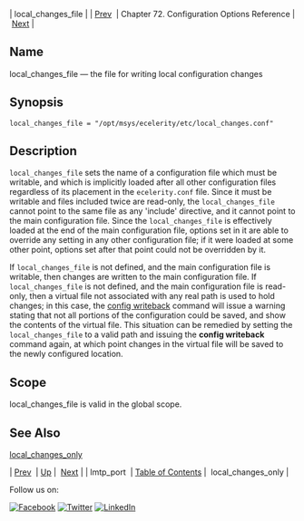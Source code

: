 | local_changes_file |
| [Prev](conf.ref.lmtp_port.php)  | Chapter 72. Configuration Options Reference |  [Next](conf.ref.local_changes_only.php) |

<a name="conf.ref.local_changes_file"></a>
## Name

local_changes_file — the file for writing local configuration changes

## Synopsis

`local_changes_file = "/opt/msys/ecelerity/etc/local_changes.conf"`

<a name="idp25131120"></a>
## Description

`local_changes_file` sets the name of a configuration file which must be writable, and which is implicitly loaded after all other configuration files regardless of its placement in the `ecelerity.conf` file. Since it must be writable and files included twice are read-only, the `local_changes_file` cannot point to the same file as any 'include' directive, and it cannot point to the main configuration file. Since the `local_changes_file` is effectively loaded at the end of the main configuration file, options set in it are able to override any setting in any other configuration file; if it were loaded at some other point, options set after that point could not be overridden by it.

If `local_changes_file` is not defined, and the main configuration file is writable, then changes are written to the main configuration file. If `local_changes_file` is not defined, and the main configuration file is read-only, then a virtual file not associated with any real path is used to hold changes; in this case, the [config writeback](console_commands.config.php#config_writeback) command will issue a warning stating that not all portions of the configuration could be saved, and show the contents of the virtual file. This situation can be remedied by setting the `local_changes_file` to a valid path and issuing the **config writeback**           command again, at which point changes in the virtual file will be saved to the newly configured location.

<a name="idp25138880"></a>
## Scope

local_changes_file is valid in the global scope.

<a name="idp25140720"></a>
## See Also

[local_changes_only](conf.ref.local_changes_only.php "local_changes_only")

| [Prev](conf.ref.lmtp_port.php)  | [Up](config.options.ref.php) |  [Next](conf.ref.local_changes_only.php) |
| lmtp_port  | [Table of Contents](index.php) |  local_changes_only |

Follow us on:

[![Facebook](https://support.messagesystems.com/images/icon-facebook.png)](http://www.facebook.com/messagesystems) [![Twitter](https://support.messagesystems.com/images/icon-twitter.png)](http://twitter.com/#!/MessageSystems) [![LinkedIn](https://support.messagesystems.com/images/icon-linkedin.png)](http://www.linkedin.com/company/message-systems)